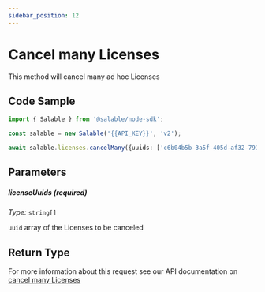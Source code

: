 ```yaml
---
sidebar_position: 12
---
```


# Cancel many Licenses

This method will cancel many ad hoc Licenses

## Code Sample

```typescript
import { Salable } from '@salable/node-sdk';

const salable = new Salable('{{API_KEY}}', 'v2');

await salable.licenses.cancelMany({uuids: ['c6b04b5b-3a5f-405d-af32-791912adfb53', 'ac4ff75d-714a-4eb3-8d3b-a34fe081c36a']});
```

## Parameters

##### licenseUuids (_required_)

_Type:_ `string[]`

`uuid` array of the Licenses to be canceled

## Return Type

For more information about this request see our API documentation on [cancel many Licenses](https://docs.salable.app/api/v2#tag/Licenses/operation/cancelLicenses)
